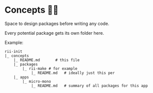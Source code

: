 # Concepts 🐱‍💻

Space to design packages before writing any code.

Every potential package gets its own folder here. 

Example:
```
rii-init
|_ concepts
    |_ README.md       # this file
    |_ packages
        |_ rii-make # for example
            |_ README.md   # ideally just this per 
    |_ apps
        |_ micro-mono
            |_ README.md   # summary of all packages for this app
